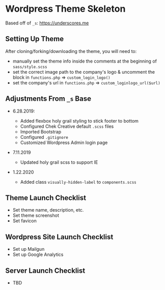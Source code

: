 Wordpress Theme Skeleton
===
Based off of `_s`: https://underscores.me

Setting Up Theme
---------------
After cloning/forking/downloading the theme, you will need to:
- manually set the theme info inside the comments at the beginning of `sass/style.scss`
- set the correct image path to the company's logo & uncomment the block in `functions.php` => `custom_login_logo()`
- set the company's url in `functions.php` => `custom_loginlogo_url($url)`

Adjustments From `_s` Base
---------------
- 6.28.2019:
  - Added flexbox holy grail styling to stick footer to bottom
  - Configured Chek Creative default `.scss` files
  - Imported Bootstrap
  - Configured `.gitignore`
  - Customized Wordpress Admin login page

- 7.11.2019
  - Updated holy grail scss to support IE

- 1.22.2020
  - Added class `visually-hidden-label` to `components.scss`
            
Theme Launch Checklist
---------------
- Set theme name, description, etc.
- Set theme screenshot
- Set favicon

Wordpress Site Launch Checklist
---------------
- Set up Mailgun
- Set up Google Analytics

Server Launch Checklist
---------------
- TBD
